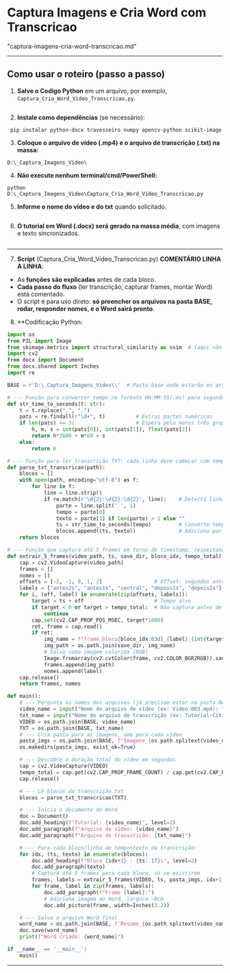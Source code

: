 # Captura Imagens e Cria Word com Transcricao
"captura-imagens-cria-word-transcricao.md"

***
## **Como usar o roteiro (passo a passo)**

1. **Salve o Codigo Python** em um arquivo, por exemplo, `Captura_Cria_Word_Video_Transcricao.py`.
```
```

2. **Instale como dependências** (se necessário):
```
 pip instalar python-docx travesseiro numpy opencv-python scikit-image
```

3. **Coloque o arquivo de vídeo (.mp4) e o arquivo de transcrição (.txt) na massa:** 
```
D:\_Captura_Imagens_Vídeo\
```

4. **Não execute nenhum terminal/cmd/PowerShell:**
```
python D:\_Captura_Imagens_Video\Captura_Cria_Word_Video_Transcricao.py
```

5. **Informe o nome do vídeo e do txt** quando solicitado.
```
```

6. **O tutorial em Word (.docx) será gerado na massa média**, com imagens e texto sincronizados.
```
```
***

7. **Script** (Captura_Cria_Word_Video_Transcricao.py) **COMENTÁRIO LINHA A LINHA**:

- As **funções são explicadas** antes de cada bloco.
- **Cada passo do fluxo** (ler transcrição, capturar frames, montar Word) está comentado.
- O script é para uso direto: **só preencher os arquivos na pasta BASE, rodar, responder nomes, e o Word sairá pronto**.

8. **Codificação Python:

```python
import os
from PIL import Image
from skimage.metrics import structural_similarity as ssim  # (aqui não será usado, mas você pode remover se desejar)
import cv2
from docx import Document
from docx.shared import Inches
import re

BASE = r'D:\_Captura_Imagens_Video\\'  # Pasta base onde estarão os arquivos

# --- Função para converter tempo no formato HH:MM:SS(.ms) para segundos float
def str_time_to_seconds(t: str):
    t = t.replace(",", ".")
    pats = re.findall(r"\d+", t)          # Extrai partes numéricas
    if len(pats) >= 3:                    # Espera pelo menos três grupos (hora, min, seg)
        h, m, s = int(pats[0]), int(pats[1]), float(pats[2])
        return h*3600 + m*60 + s
    else:
        return 0 

# --- Função para ler transcrição TXT: cada linha deve começar com tempo ("00:01:23 Texto do bloco")
def parse_txt_transcricao(path):
    blocos = []
    with open(path, encoding="utf-8") as f:
        for line in f:
            line = line.strip()
            if re.match(r'\d{2}:\d{2}:\d{2}', line):    # Detecta linha de timestamp
                parte = line.split(' ', 1)
                tempo = parte[0]
                texto = parte[1] if len(parte) > 1 else ""
                ts = str_time_to_seconds(tempo)         # Converte tempo para segundos
                blocos.append((ts, texto))              # Adiciona par (tempo, texto)
    return blocos

# --- Função que captura até 5 frames em torno do timestamp, respeitando início/fim
def extrair_5_frames(video_path, ts, save_dir, bloco_idx, tempo_total):
    cap = cv2.VideoCapture(video_path)
    frames = []
    nomes = []
    offsets = [-2, -1, 0, 1, 2]                 # Offset: segundos antes/depois
    labels = ["antes2s", "antes1s", "central", "depois1s", "depois2s"]
    for i, (off, label) in enumerate(zip(offsets, labels)):
        target = ts + off                       # Tempo alvo
        if target < 0 or target > tempo_total:  # Não captura antes de 0s ou além do fim do video
            continue
        cap.set(cv2.CAP_PROP_POS_MSEC, target*1000)
        ret, frame = cap.read()
        if ret:
            img_name = f"frame_bloco{bloco_idx:03d}_{label}_{int(target)}s.jpg"
            img_path = os.path.join(save_dir, img_name)
            # Salva como imagem colorida (RGB)
            Image.fromarray(cv2.cvtColor(frame, cv2.COLOR_BGR2RGB)).save(img_path)
            frames.append(img_path)
            nomes.append(label)
    cap.release()
    return frames, nomes

def main():
    # --- Pergunta os nomes dos arquivos (já precisam estar na pasta BASE)
    video_name = input("Nome do arquivo de vídeo (ex: Video-003.mp4): ").strip()
    txt_name = input("Nome do arquivo de transcrição (ex: Tutorial-Cities_Skyline-01.txt): ").strip()
    VIDEO = os.path.join(BASE, video_name)
    TXT = os.path.join(BASE, txt_name)
    # --- Cria pasta para as imagens, uma para cada vídeo
    pasta_imgs = os.path.join(BASE, f"Imagens_{os.path.splitext(video_name)[0]}")
    os.makedirs(pasta_imgs, exist_ok=True)

    # --- Descobre a duração total do vídeo em segundos
    cap = cv2.VideoCapture(VIDEO)
    tempo_total = cap.get(cv2.CAP_PROP_FRAME_COUNT) / cap.get(cv2.CAP_PROP_FPS)
    cap.release()

    # --- Lê blocos da transcrição txt
    blocos = parse_txt_transcricao(TXT)

    # --- Inicia o documento do Word
    doc = Document()
    doc.add_heading(f"Tutorial: {video_name}", level=1)
    doc.add_paragraph(f"Arquivo de vídeo: {video_name}")
    doc.add_paragraph(f"Arquivo de transcrição: {txt_name}")

    # --- Para cada bloco/linha de tempo+texto da transcrição:
    for idx, (ts, texto) in enumerate(blocos):
        doc.add_heading(f"Bloco {idx+1} - {ts:.1f}s", level=2)
        doc.add_paragraph(texto)
        # Captura até 5 frames para cada bloco, só se existirem
        frames, labels = extrair_5_frames(VIDEO, ts, pasta_imgs, idx+1, tempo_total)
        for frame, label in zip(frames, labels):
            doc.add_paragraph(f"Frame {label}:")
            # Adiciona imagem ao Word, largura ~8cm
            doc.add_picture(frame, width=Inches(3.2))

    # --- Salva o arquivo Word final
    word_name = os.path.join(BASE, f'Resumo_{os.path.splitext(video_name)[0]}.docx')
    doc.save(word_name)
    print(f"Word criado: {word_name}")

if __name__ == '__main__':
    main()

```

***
